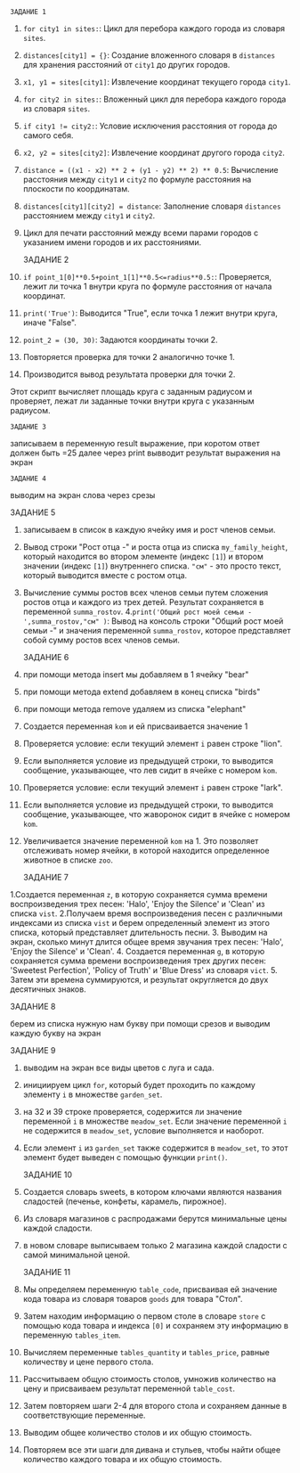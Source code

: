     ЗАДАНИЕ 1

1. `for city1 in sites:`: Цикл для перебора каждого города из словаря `sites`.
2. `distances[city1] = {}`: Создание вложенного словаря в `distances` для хранения расстояний от `city1` до других городов.
3. `x1, y1 = sites[city1]`: Извлечение координат текущего города `city1`.
4. `for city2 in sites:`: Вложенный цикл для перебора каждого города из словаря `sites`.
5. `if city1 != city2:`: Условие исключения расстояния от города до самого себя.
6. `x2, y2 = sites[city2]`: Извлечение координат другого города `city2`.
7. `distance = ((x1 - x2) ** 2 + (y1 - y2) ** 2) ** 0.5`: Вычисление расстояния между `city1` и `city2` по формуле расстояния на плоскости по координатам.
8. `distances[city1][city2] = distance`: Заполнение словаря `distances` расстоянием между `city1` и `city2`.
9. Цикл для печати расстояний между всеми парами городов с указанием имени городов и их расстояниями.

    ЗАДАНИЕ 2
   
1. `if point_1[0]**0.5+point_1[1]**0.5<=radius**0.5:`: Проверяется, лежит ли точка 1 внутри круга по формуле расстояния от начала координат.
2. `print('True')`: Выводится "True", если точка 1 лежит внутри круга, иначе "False".
3. `point_2 = (30, 30)`: Задаются координаты точки 2.
4. Повторяется проверка для точки 2 аналогично точке 1.
5. Производится вывод результата проверки для точки 2.

Этот скрипт вычисляет площадь круга с заданным радиусом и проверяет, лежат ли заданные точки внутри круга с указанным радиусом.

    ЗАДАНИЕ 3

записываем в переменную result выражение, при коротом ответ должен быть =25
далее через print вывводит результат выражения на экран

    ЗАДАНИЕ 4

выводим на экран слова через срезы

   ЗАДАНИЕ 5

1. записываем в список в каждую ячейку имя и рост членов семьи. 
2. Вывод строки "Рост отца -" и роста отца из списка `my_family_height`, который находится во втором элементе (индекс `[1]`) и втором значении (индекс `[1]`) внутреннего списка. `"см"` - это просто текст, который выводится вместе с ростом отца.
3. Вычисление суммы ростов всех членов семьи путем сложения ростов отца и каждого из трех детей. Результат сохраняется в переменной `summa_rostov`.
4.`print('Общий рост моей семьи -',summa_rostov,"см" )`: Вывод на консоль строки "Общий рост моей семьи -" и значения переменной `summa_rostov`, которое представляет собой сумму ростов всех членов семьи.

   ЗАДАНИЕ 6

1. при помощи метода insert мы добавляем в 1 ячейку "bear"
2. при помощи метода extend добавляем в конец списка "birds"
3. при помощи метода remove удаляем из списка "elephant"
4. Создается переменная `kom` и ей присваивается значение 1
5. Проверяется условие: если текущий элемент `i` равен строке "lion".
6. Если выполняется условие из предыдущей строки, то выводится сообщение, указывающее, что лев сидит в ячейке с номером `kom`.
7. Проверяется условие: если текущий элемент `i` равен строке "lark".
8. Если выполняется условие из предыдущей строки, то выводится сообщение, указывающее, что жаворонок сидит в ячейке с номером `kom`.
9. Увеличивается значение переменной `kom` на 1. Это позволяет отслеживать номер ячейки, в которой находится определенное животное в списке `zoo`.

    ЗАДАНИЕ 7

1.Создается переменная `z`, в которую сохраняется сумма времени воспроизведения трех песен: 'Halo', 'Enjoy the Silence' и 'Clean' из списка `vist`.
2.Получаем время воспроизведения песен с различными индексами из списка `vist` и берем определенный элемент из этого списка, который представляет длительность песни.
3. Выводим на экран, сколько минут длится общее время звучания трех песен: 'Halo', 'Enjoy the Silence' и 'Clean'.
4. Создается переменная `g`, в которую сохраняется сумма времени воспроизведения трех других песен: 'Sweetest Perfection', 'Policy of Truth' и 'Blue Dress' из словаря `vict`.
5. Затем эти времена суммируются, и результат округляется до двух десятичных знаков.

   ЗАДАНИЕ 8

берем из списка нужную нам букву при помощи срезов и выводим каждую букву на экран

   ЗАДАНИЕ 9

1. выводим на экран все виды цветов с луга и сада.
2. инициируем цикл `for`, который будет проходить по каждому элементу `i` в множестве `garden_set`.
3. на 32 и 39 строке проверяется, содержится ли значение переменной `i` в множестве `meadow_set`. Если значение переменной `i` не содержится в `meadow_set`, условие выполняется и наоборот.
4. Если элемент `i` из `garden_set` также содержится в `meadow_set`, то этот элемент будет выведен с помощью функции `print()`.
   
   ЗАДАНИЕ 10

1. Создается словарь sweets, в котором ключами являются названия сладостей (печенье, конфеты, карамель, пирожное).
2. Из словаря магазинов с распродажами берутся минимальные цены каждой сладости.
3. в новом словаре выписываем только 2 магазина каждой сладости с самой минимальной ценой.
   
   ЗАДАНИЕ 11

1. Мы определяем переменную `table_code`, присваивая ей значение кода товара из словаря товаров `goods` для товара "Стол".
2. Затем находим информацию о первом столе в словаре `store` с помощью кода товара и индекса `[0]` и сохраняем эту информацию в переменную `tables_item`.
3. Вычисляем переменные `tables_quantity` и `tables_price`, равные количеству и цене первого стола.
4. Рассчитываем общую стоимость столов, умножив количество на цену и присваиваем результат переменной `table_cost`.
5. Затем повторяем шаги 2-4 для второго стола и сохраняем данные в соответствующие переменные.
6. Выводим общее количество столов и их общую стоимость.
7. Повторяем все эти шаги для дивана и стульев, чтобы найти общее количество каждого товара и их общую стоимость.
